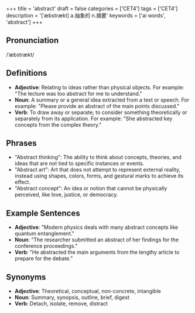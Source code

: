 +++
title = 'abstract'
draft = false
categories = ['CET4']
tags = ['CET4']
description = '[ˈæbstrækt] a.抽象的 n.摘要'
keywords = ['ai words', 'abstract']
+++

## Pronunciation
/ˈæbstrækt/

## Definitions
- **Adjective**: Relating to ideas rather than physical objects. For example: "The lecture was too abstract for me to understand."
- **Noun**: A summary or a general idea extracted from a text or speech. For example: "Please provide an abstract of the main points discussed."
- **Verb**: To draw away or separate; to consider something theoretically or separately from its application. For example: "She abstracted key concepts from the complex theory."

## Phrases
- "Abstract thinking": The ability to think about concepts, theories, and ideas that are not tied to specific instances or events.
- "Abstract art": Art that does not attempt to represent external reality, instead using shapes, colors, forms, and gestural marks to achieve its effect.
- "Abstract concept": An idea or notion that cannot be physically perceived, like love, justice, or democracy.

## Example Sentences
- **Adjective**: "Modern physics deals with many abstract concepts like quantum entanglement."
- **Noun**: "The researcher submitted an abstract of her findings for the conference proceedings."
- **Verb**: "He abstracted the main arguments from the lengthy article to prepare for the debate."

## Synonyms
- **Adjective**: Theoretical, conceptual, non-concrete, intangible
- **Noun**: Summary, synopsis, outline, brief, digest
- **Verb**: Detach, isolate, remove, distract
